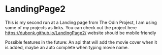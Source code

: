 # LandingPage2
This is my second run at a Landing page from The Odin Project, I am using some of my projects as links. You can check out the project here https://dubonk.github.io/LandingPage2/
website should be mobile friendly 


Possible features in the future: 
An api that will add the movie cover when it is added, maybe an auto complete when typing movie name.
